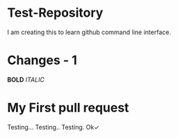 # Test-Repository
I am creating this to learn github command line interface.
# Changes - 1
__BOLD__ 
_ITALIC_ 
# My First pull request
Testing...
Testing..
Testing.
Ok✓
